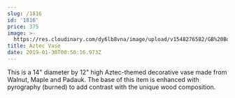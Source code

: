 ```yaml
---
slug: /1816
id: '1816'
price: 375
image: >-
  https://res.cloudinary.com/dy6lb8vna/image/upload/v1548276582/GB%20Bowlworks%20Gallery/IMG_1696a.jpg
title: Aztec Vase
date: 2019-01-30T00:50:16.973Z
---
```

This is a 14" diameter by 12" high Aztec-themed decorative vase made from Walnut, Maple and Padauk.  The base of this item is enhanced with pyrography (burned) to add contrast with the unique wood composition.
